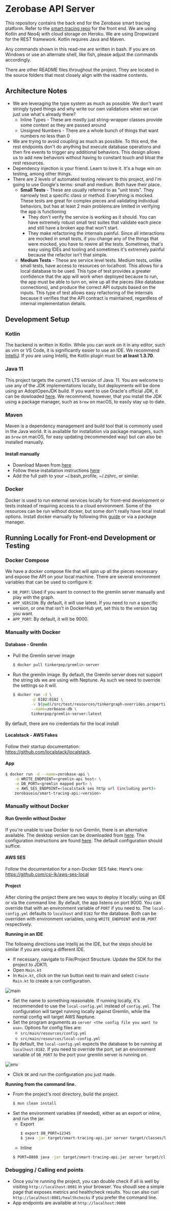 # Zerobase API Server

This repository contains the back end for the Zerobase smart tracing platform. Refer to the [smart-tracing repo](https://github.com/zerobase-io/smart-tracing) for the front end. We are using Kotlin and Neo4j with cloud storage on Heroku. We are using Dropwizard for the REST framework. Kotlin requires Java and Maven.

Any commands shown in this read-me are written in bash. If you are on Windows or use an alternate shell, like fish, please adjust the commands
accordingly.

There are other README files throughout the project. They are located in the source folders that most closely align with the
readme contents.

## Architecture Notes
* We are leveraging the type system as much as possible. We don't want stringly typed things and why write our own validations when we can
  just use what's already there?
  * Inline Types - These are mostly just string-wrapper classes provide some context as they are passed around
  * Unsigned Numbers - There are a whole bunch of things that want numbers no less than 0
* We are trying to avoid coupling as much as possible. To this end, the rest endpoints don't do anything but
  execute database operations and then fire events to trigger any additional behaviors. This design allows us to add
  new behaviors without having to constant touch and bloat the rest resources.
* Dependency injection is your friend. Learn to love it. It's a huge win on testing, among other things.
* There are 2 levels of automated testing relevant to this project, and I'm going to use Google's terms: small and medium. Both have their
  place.
  * **Small Tests** - These are usually referred to as "unit tests". They narrowly test a specific class or method. Everything is mocked.
    These tests are great for complex pieces and validating individual behaviors, but has at least 2 main problems:are limited in verifying the app is functioning
    - They don't verify the service is working as it should. You can have extremely robust small test suites that validate each piece and
      still have a broken app that won't start.
    - They make refactoring the internals painful. Since all interactions are mocked in small tests, if you change any of the things that
      were mocked, you have to rewire all the tests. Sometimes, that's easy using IDEs and tooling and sometimes it's extremely painful
      because the refactor isn't that simple.
  * **Medium Tests** - These are service level tests. Medium tests, unlike small tests, have access to resources on localhost. This allows
    for a local database to be used. This type of test provides a greater confidence that the app will work when deployed because to run,
    the app must be able to turn on, wire up all the pieces (like database connections), and produce the correct API outputs based on the
    inputs. This type of test allows easy refactoring of the internals because it verifies that the API contract is maintained, regardless
    of internal implementation details.

## Development Setup

### Kotlin
The backend is written in Kotlin. While you can work on it in any editor, such as vim or VS Code, it is significantly easier to use an IDE. We recommend [IntelliJ](https://www.jetbrains.com/idea/download/index.html).
If you are using Intellij, the Kotlin plugin must be **at least 1.3.70**.

### Java 11

This project targets the current LTS version of Java: 11. You are welcome to use any of the JDK implementations locally, but deployments
will be done using an AdoptOpenJDK build. If you want to use Oracle's official JDK, it can be dowloaded [here](https://www.oracle.com/java/technologies/javase-jdk11-downloads.html).
We recommend, however, that you install the JDK using a package manager, such as `brew` on macOS, to easily stay up to date.

### Maven
Maven is a dependency management and build tool that is commonly used in the Java world. It is available for installation via package
managers, such as `brew` on macOS, for easy updating (recommended way) but can also be installed manually.

#### Install manually
* Download Maven from [here](https://maven.apache.org/download.cgi)
* Follow these installation instructions [here](https://maven.apache.org/install.html)
* Add the full path to your ~/.bash_profile, ~/.zshrc, or similar.

### Docker
Docker is used to run external services locally for front-end development or tests instead of requiring access to a cloud environment.
Some of the resources can be run without docker, but some don't really have local install options. Install docker manually by following
this [guide](https://www.docker.com/get-started) or via a package manager.

## Running Locally for Front-end Development or Testing

### Docker Compose
We have a docker compose file that will spin up all the pieces necessary and expose the API on your local machine. There are several
environment variables that can be used to configure it:

* `DB_PORT`: Used if you want to connect to the gremlin server manually and play with the graph.
* `APP_VERSION`: By default, it will use latest. If you need to run a specific version, or one that isn't in DockerHub yet, set this to the version tag you want.
* `APP_PORT`: By default, it will be 9000.

### Manually with Docker
#### Database - Gremlin
* Pull the Gremlin server image
    ```sh
    $ docker pull tinkerpop/gremlin-server
    ```
* Run the gremlin image. By default, the Gremlin server does not support the string ids we are using with Neptune. As such we need
  to override the settings so it will.
    ```sh
    $ docker run -d \
            -p 8182:8182 \
            -v $(pwd)/src/test/resources/tinkergraph-overrides.properties:/opt/gremlin-server/conf/tinkergraph-empty.properties \
            --name=zerboase-db \
            tinkerpop/gremlin-server:latest
    ```
By default, there are no credentials for the local install

#### Localstack - AWS Fakes
Follow their startup documentation: https://github.com/localstack/localstack.

#### App
```sh
$ docker run -d --name=zerobase-api \
    -e WRITE_ENDPOINT=<gremlin-api host> \
    -e DB_PORT=<gremlin mapped port> \
    -e AWS_SES_ENDPOINT=<localstack ses http url (including port)>
    zerobaseio/smart-tracing-api:<version>
```

### Manually without Docker
#### Run Gremlin without Docker
If you're unable to use Docker to run Gremlin, there is an alternative available. The desktop version can be downloaded
from [here](https://www.apache.org/dyn/closer.lua/tinkerpop/3.4.6/apache-tinkerpop-gremlin-server-3.4.6-bin.zip). The configuration
instructions are found [here](http://tinkerpop.apache.org/docs/3.4.6/reference/#gremlin-server). The default configuration should
suffice.

#### AWS SES
Follow the documentation for a non-Docker SES fake. Here's one: https://github.com/csi-lk/aws-ses-local

#### Project
After cloning the project there are two ways to deploy it locally: using an IDE or via the command line. By default, the app listens on
port 9000. You can override that with an environment variable of `PORT` if you need to. The `local-config.yml` defaults to `localhost`
and `8182` for the database. Both can be overriden with environment variables, using `WRITE_ENDPOINT` and `DB_PORT` respectively.

**Running in an IDE**

The following directions use Intellij as the IDE, but the steps should be similar if you are using a different IDE.

* If necessary, navigate to File/Project Structure. Update the SDK for the project to JDK11.
* Open `Main.kt`
* In `Main.kt`, click on the run button next to main and select `Create Main.kt` to create a run configuration.

![main](./images/main.png)

* Set the name to something reasonable. If running locally, it's recommended to use the `local-config.yml` instead of
`config.yml`. The configuration will target running locally against Gremlin, while the normal config will target AWS Neptune.
* Set the program arguments as `server <the config file you want to use>`. Options for config files are:
    * `src/main/resources/config.yml`
    * `src/main/resources/local-config.yml`
* By default, the `local-config.yml` expects the database to be running at `localhost:8182`. If you need to override the port,
set an environment variable of `DB_PORT` to the port your gremlin server is running on.

![env](./images/env.png)

* Click `OK` and run the configuration you just made.

**Running from the command line.**
* From the project's root directory, build the project.
    ```sh
    $ mvn clean install
    ```
* Set the environment variables (if needed), either as an export or inline, and run the jar.
    * Export
        ```sh
        $ export DB_PORT=12345
        $ java -jar target/smart-tracing-api.jar server target/classes/local-config.yml
        ```
    * Inline
    ```sh
    $ PORT=8888 java -jar target/smart-tracing-api.jar server target/classes/local-config.yml
    ```

### Debugging / Calling end points
* Once you're running the project, you can double check if all is well by visiting `http://localhost:8081` in your browser. You
  shoudl see a simple page that exposes metrics and healthcheck results. You can also curl `http://localhost:8081/healthchecks` if
  you prefer the command line.
* App endpoints are available at `http://localhost:9000`

